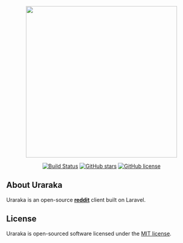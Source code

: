 <p align="center"><a href="https://laravel.com" target="_blank"><img src="https://raw.githubusercontent.com/laravel/art/master/logo-lockup/5%20SVG/2%20CMYK/1%20Full%20Color/laravel-logolockup-cmyk-red.svg" width="400"></a></p>

<p align="center">
<a href="https://travis-ci.com/lunaisnotaboy/uraraka"><img src="https://travis-ci.com/lunaisnotaboy/uraraka.svg?branch=main" alt="Build Status"></a>
<a href="https://github.com/lunaisnotaboy/uraraka/stargazers"><img src="https://img.shields.io/github/stars/lunaisnotaboy/uraraka" alt="GitHub stars"></a>
<a href="https://github.com/lunaisnotaboy/uraraka/blob/main/LICENSE"><img src="https://img.shields.io/github/license/lunaisnotaboy/uraraka" alt="GitHub license"></a>
</p>

## About Uraraka

Uraraka is an open-source [**reddit**](https://old.reddit.com/) client built on Laravel.

## License

Uraraka is open-sourced software licensed under the [MIT license](https://opensource.org/licenses/MIT).
